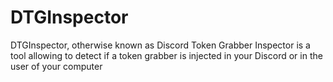 # DTGInspector
DTGInspector, otherwise known as Discord Token Grabber Inspector is a tool allowing to detect if a token grabber is injected in your Discord or in the user of your computer
